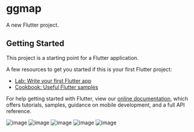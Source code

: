 # ggmap

A new Flutter project.

## Getting Started

This project is a starting point for a Flutter application.

A few resources to get you started if this is your first Flutter project:

- [Lab: Write your first Flutter app](https://flutter.dev/docs/get-started/codelab)
- [Cookbook: Useful Flutter samples](https://flutter.dev/docs/cookbook)

For help getting started with Flutter, view our
[online documentation](https://flutter.dev/docs), which offers tutorials,
samples, guidance on mobile development, and a full API reference.

![image](https://user-images.githubusercontent.com/69765434/135723574-6322da25-e1f9-4ce8-b208-47531b265a87.png)
![image](https://user-images.githubusercontent.com/69765434/135723587-919c8f92-6265-4f76-a770-a025acddcaf3.png)
![image](https://user-images.githubusercontent.com/69765434/135723596-8cfadd94-aef1-42bf-9b95-ea6e9aa422cf.png)
![image](https://user-images.githubusercontent.com/69765434/135723612-1cc271c2-bcb4-47d7-b98a-1dd145077c1e.png)
![image](https://user-images.githubusercontent.com/69765434/135723630-7d694116-8d60-4dde-93b1-088225a0fcf0.png)
